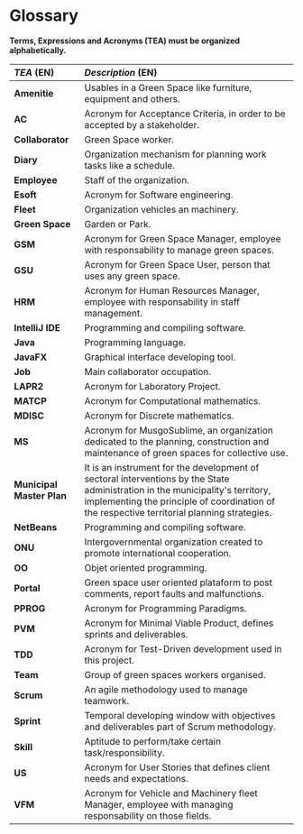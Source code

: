 # Glossary

**Terms, Expressions and Acronyms (TEA) must be organized alphabetically.**


| **_TEA_** (EN)            | **_Description_** (EN)                                                                                                                                                                                                       |                                       
|:--------------------------|:-----------------------------------------------------------------------------------------------------------------------------------------------------------------------------------------------------------------------------|
| **Amenitie**              | Usables in a Green Space like furniture, equipment and others.                                                                                                                                                               |
| **AC**                    | Acronym for Acceptance Criteria, in order to be accepted by a stakeholder.                                                                                                                                                   |
| **Collaborator**          | Green Space worker.                                                                                                                                                                                                          |
| **Diary**                 | Organization mechanism for planning work tasks like a schedule.                                                                                                                                                              |
| **Employee**              | Staff of the organization.                                                                                                                                                                                                   |
| **Esoft**                 | Acronym for Software engineering.                                                                                                                                                                                            |                                                                                                                                                                                            |
| **Fleet**                 | Organization vehicles an machinery.                                                                                                                                                                                          |
| **Green Space**           | Garden or Park.                                                                                                                                                                                                              |
| **GSM**                   | Acronym for Green Space Manager, employee with responsability to manage green spaces.                                                                                                                                        |
| **GSU**                   | Acronym for Green Space User, person that uses any green space.                                                                                                                                                              |
| **HRM**                   | Acronym for Human Resources Manager, employee with responsability in staff management.                                                                                                                                       |
| **IntelliJ IDE**          | Programming and compiling software.                                                                                                                                                                                          |
| **Java**                  | Programming language.                                                                                                                                                                                                        |
| **JavaFX**                | Graphical interface developing tool.                                                                                                                                                                                         |
| **Job**                   | Main collaborator occupation.                                                                                                                                                                                                |
| **LAPR2**                 | Acronym for Laboratory Project.                                                                                                                                                                                              |
| **MATCP**                 | Acronym for Computational mathematics.                                                                                                                                                                                       |
| **MDISC**                 | Acronym for Discrete mathematics.                                                                                                                                                                                            |
| **MS**                    | Acronym for MusgoSublime, an organization dedicated to the planning, construction and maintenance of green spaces for collective use.                                                                                        |
| **Municipal Master Plan** | It is an instrument for the development of sectoral interventions by the State administration in the municipality's territory, implementing the principle of coordination of the respective territorial planning strategies. |
| **NetBeans**              | Programming and compiling software.                                                                                                                                                                                          |
| **ONU**                   | Intergovernmental organization created to promote international cooperation.                                                                                                                                                 |
| **OO**                    | Objet oriented programming.                                                                                                                                                                                                  |
| **Portal**                | Green space user oriented plataform to post comments, report faults and malfunctions.                                                                                                                                        |
| **PPROG**                 | Acronym for Programming Paradigms.                                                                                                                                                                                           |
| **PVM**                   | Acronym for Minimal Viable Product, defines sprints and deliverables.                                                                                                                                                        |
| **TDD**                   | Acronym for Test-Driven development used in this project.                                                                                                                                                                    |
| **Team**                  | Group of green spaces workers organised.                                                                                                                                                                                     |
| **Scrum**                 | An agile methodology used to manage teamwork.                                                                                                                                                                                |
| **Sprint**                | Temporal developing window with objectives and deliverables part of Scrum methodology.                                                                                                                                        |
| **Skill**                 | Aptitude to perform/take certain task/responsibility.                                                                                                                                                                        |
| **US**                    | Acronym for User Stories that defines client needs and expectations.                                                                                                                                                         |
| **VFM**                   | Acronym for Vehicle and Machinery fleet Manager, employee with managing responsability on those fields.                                                                                                                      |                                                                                                                      |






